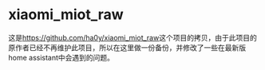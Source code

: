 # xiaomi_miot_raw

这是<https://github.com/ha0y/xiaomi_miot_raw>这个项目的拷贝，由于此项目的原作者已经不再维护此项目，所以在这里做一份备份，并修改了一些在最新版home assistant中会遇到的问题。
